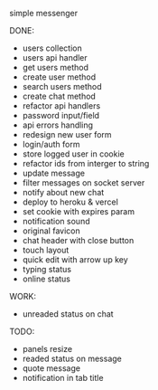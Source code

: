 simple messenger

DONE:
+ users collection
+ users api handler
+ get users method
+ create user method
+ search users method
+ create chat method
+ refactor api handlers
+ password input/field
+ api errors handling
+ redesign new user form
+ login/auth form
+ store logged user in cookie
+ refactor ids from interger to string
+ update message
+ filter messages on socket server
+ notify about new chat
+ deploy to heroku & vercel
+ set cookie with expires param
+ notification sound
+ original favicon
+ chat header with close button
+ touch layout
+ quick edit with arrow up key
+ typing status
+ online status

WORK:
- unreaded status on chat

TODO:
- panels resize
- readed status on message
- quote message
- notification in tab title